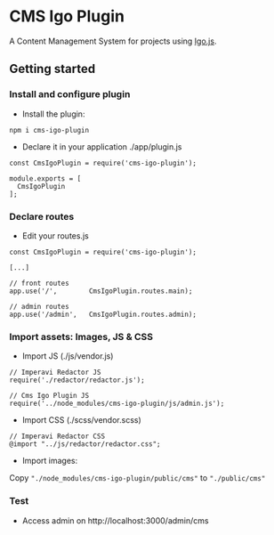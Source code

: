 
# CMS Igo Plugin

A Content Management System for projects using [Igo.js](https://www.https://github.com/igocreate/igo).


## Getting started



### Install and configure plugin

- Install the plugin:
```
npm i cms-igo-plugin
```

- Declare it in your application ./app/plugin.js
```
const CmsIgoPlugin = require('cms-igo-plugin');

module.exports = [
  CmsIgoPlugin
];
```

### Declare routes

- Edit your routes.js
```
const CmsIgoPlugin = require('cms-igo-plugin');

[...]

// front routes
app.use('/',        CmsIgoPlugin.routes.main);

// admin routes
app.use('/admin',   CmsIgoPlugin.routes.admin);
```

### Import assets: Images, JS & CSS

- Import JS (./js/vendor.js)
```
// Imperavi Redactor JS
require('./redactor/redactor.js');

// Cms Igo Plugin JS
require('../node_modules/cms-igo-plugin/js/admin.js');
```

- Import CSS (./scss/vendor.scss)
```
// Imperavi Redactor CSS
@import "../js/redactor/redactor.css";
```

- Import images:

Copy `"./node_modules/cms-igo-plugin/public/cms"` to `"./public/cms"`


### Test
- Access admin on http://localhost:3000/admin/cms


